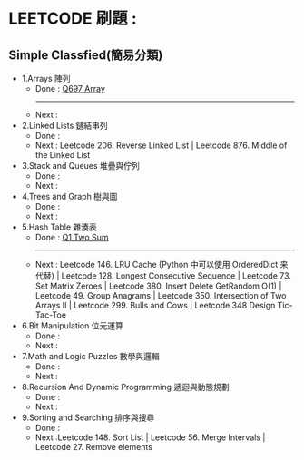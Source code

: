 # LEETCODE 刷題 :

## Simple Classfied(簡易分類)

- 1.Arrays 陣列
  - Done : [Q697 Array](Array/Q697_Array.py) <hr/>
  - Next :
- 2.Linked Lists 鏈結串列
  - Done :
  - Next : Leetcode 206. Reverse Linked List | Leetcode 876. Middle of the Linked List
- 3.Stack and Queues 堆疊與佇列
  - Done :
  - Next :
- 4.Trees and Graph 樹與圖
  - Done :
  - Next :
- 5.Hash Table 雜湊表
  - Done : [Q1 Two Sum](HashMap/Q1_TwoSum.py) <hr/>
  - Next : Leetcode 146. LRU Cache (Python 中可以使用 OrderedDict 来代替) | Leetcode 128. Longest Consecutive Sequence | Leetcode 73. Set Matrix Zeroes | Leetcode 380. Insert Delete GetRandom O(1) | Leetcode 49. Group Anagrams | Leetcode 350. Intersection of Two Arrays II | Leetcode 299. Bulls and Cows | Leetcode 348 Design Tic-Tac-Toe
- 6.Bit Manipulation 位元運算
  - Done :
  - Next :
- 7.Math and Logic Puzzles 數學與邏輯
  - Done :
  - Next :
- 8.Recursion And Dynamic Programming 遞迴與動態規劃
  - Done :
  - Next :
- 9.Sorting and Searching 排序與搜尋
  - Done :
  - Next :Leetcode 148. Sort List | Leetcode 56. Merge Intervals | Leetcode 27. Remove elements
